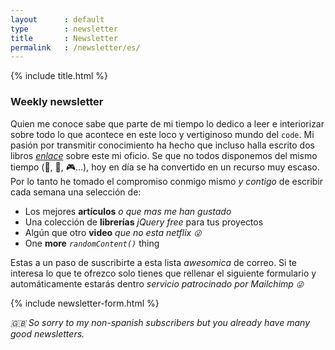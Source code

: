 ```yaml
---
layout      : default
type        : newsletter
title       : Newsletter
permalink   : /newsletter/es/
---
```


{% include title.html %}

### Weekly newsletter

Quien me conoce sabe que parte de mi tiempo lo dedico a leer e interiorizar sobre todo lo que acontece en este loco y vertiginoso mundo del `code`. Mi pasión por transmitir conocimiento ha hecho que incluso halla escrito dos libros *[enlace](https://leanpub.com/u/soyjavi)* sobre este mi oficio. Se que no todos disponemos del mismo tiempo (💑, 🍻, 🎮...), hoy en día se ha convertido en un recurso muy escaso. Por lo tanto he tomado el compromiso conmigo mismo *y contigo* de escribir cada semana una selección de:

  + Los mejores **artículos** *o que mas me han gustado*
  + Una colección de **librerías** *jQuery free* para tus proyectos
  + Algún que otro **video** *que no esta netflix `😜`*
  + One **more** *`randomContent()`* thing

Estas a un paso de suscribirte a esta lista *awesomica* de correo. Si te interesa lo que te ofrezco solo tienes que rellenar el siguiente formulario y automáticamente estarás dentro *servicio patrocinado por Mailchimp `😜`*

{% include newsletter-form.html %}

*🇬🇧 So sorry to my non-spanish subscribers but you already have many good newsletters.*
